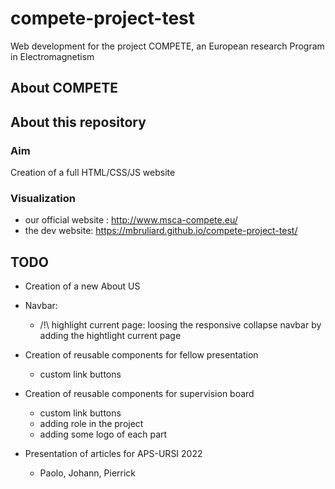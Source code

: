 # compete-project-test

Web development for the project COMPETE, an European research Program in Electromagnetism

## About COMPETE


## About this repository

### Aim 

Creation of a full HTML/CSS/JS website 

### Visualization

* our official website : http://www.msca-compete.eu/
* the dev website: https://mbruliard.github.io/compete-project-test/

## TODO

* Creation of a new About US 

* Navbar:
	* /!\ highlight current page: loosing the responsive collapse navbar by adding the hightlight current page 


* Creation of reusable components for fellow presentation
	* custom link buttons

* Creation of reusable components for supervision board
	* custom link buttons
	* adding role in the project
	* adding some logo of each part

* Presentation of articles for APS-URSI 2022
	* Paolo, Johann, Pierrick 

